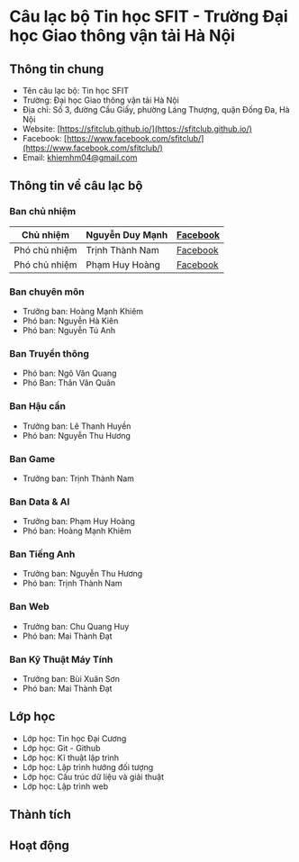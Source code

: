 # Câu lạc bộ Tin học SFIT - Trường Đại học Giao thông vận tải Hà Nội

## Thông tin chung 

- Tên câu lạc bộ: Tin học SFIT
- Trường: Đại học Giao thông vận tải Hà Nội
- Địa chỉ: Số 3, đường Cầu Giấy, phường Láng Thượng, quận Đống Đa, Hà Nội
- Website: [https://sfitclub.github.io/](https://sfitclub.github.io/)
- Facebook: [https://www.facebook.com/sfitclub/](https://www.facebook.com/sfitclub/)
- Email: khiemhm04@gmail.com

## Thông tin về câu lạc bộ

### Ban chủ nhiệm

|Chủ nhiệm| Nguyễn Duy Mạnh| [Facebook](https://www.facebook.com/manh.nguyenduy.37201901)|
|-|-|-|
|Phó chủ nhiệm|Trịnh Thành Nam|[Facebook](https://www.facebook.com/profile.php?id=100009771698377)|
|Phó chủ nhiệm|Phạm Huy Hoàng| [Facebook](https://www.facebook.com/hakatoma15)|

### Ban chuyên môn

- Trưởng ban: Hoàng Mạnh Khiêm
- Phó ban: Nguyễn Hà Kiên
- Phó ban: Nguyễn Tú Anh

### Ban Truyền thông

- Phó ban: Ngô Văn Quang
- Phó Ban: Thân Văn Quân

### Ban Hậu cần

- Trưởng ban: Lê Thanh Huyền
- Phó ban: Nguyễn Thu Hương

### Ban Game

- Trưởng ban: Trịnh Thành Nam

### Ban Data & AI

- Trưởng ban: Phạm Huy Hoàng
- Phó ban: Hoàng Mạnh Khiêm

### Ban Tiếng Anh

- Trưởng ban: Nguyễn Thu Hương
- Phó ban: Trịnh Thành Nam

### Ban Web

- Trưởng ban: Chu Quang Huy
- Phó ban: Mai Thành Đạt

### Ban Kỹ Thuật Máy Tính
- Trưởng ban: Bùi Xuân Sơn
- Phó ban: Mai Thành Đạt

## Lớp học

- Lớp học: Tin học Đại Cương
- Lớp học: Git - Github
- Lớp học: Kĩ thuật lập trình
- Lớp học: Lập trình hướng đối tượng
- Lớp học: Cấu trúc dữ liệu và giải thuật
- Lớp học: Lập trình web

## Thành tích


## Hoạt động


